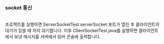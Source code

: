 ### socket 통신
<br>
프로젝트를 실행하면 ServerSocketTest serverSocket 포트가 열린 후 클라이언트의 대기가 있을 때 까지 대기합니다.
이후 ClientSocketTest.java를 실행하면 클라이언트에서 보낸 메시지를 서버에서 읽어 콘솔에 출력합니다.


